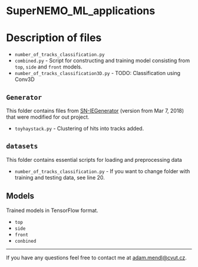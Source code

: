 # SuperNEMO_ML_applications
# Description of files
 * `number_of_tracks_classification.py`
 * `combined.py` - Script for constructing and training model consisting from `top`, `side` and `front` models.
 * `number_of_tracks_classification3D.py` - TODO: Classification using Conv3D
## `Generator`
This folder contains files from [SN-IEGenerator](https://github.com/SuperNEMO-DBD/SN-IEgenerator) (version from Mar 7, 2018) that were modified for out project. 
 * `toyhaystack.py` - Clustering of hits into tracks added.
## `datasets`
This folder contains essential scripts for loading and preprocessing data
 * `number_of_tracks_classification.py` - If you want to change folder with training and testing data, see line 20.
## Models
Trained models in TensorFlow format.
 * `top`
 * `side`
 * `front`
 * `conbined`
---
If you have any questions feel free to contact me at [adam.mendl@cvut.cz](mailto:adam.mendl@cvut.cz).
